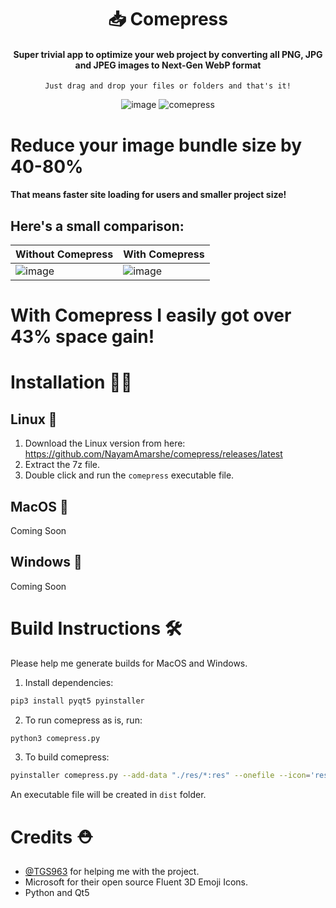 <div align="center">
  
# 📥 Comepress
  #### Super trivial app to optimize your web project by converting all PNG, JPG and JPEG images to Next-Gen WebP format
    Just drag and drop your files or folders and that's it!
![image](https://user-images.githubusercontent.com/25067102/185523884-85b1731c-c4c7-4b90-bf39-c1eab6107a54.png)
![comepress](https://user-images.githubusercontent.com/25067102/185751405-2dedb81b-7e40-4332-947e-decad890a87b.gif)

</div>

# Reduce your image bundle size by 40-80%
#### That means faster site loading for users and smaller project size! 

## Here's a small comparison:
| Without Comepress | With Comepress |
|-------------------|----------------|
|![image](https://user-images.githubusercontent.com/25067102/185750498-91c1bf0a-d094-4caf-9eda-5054a5c990dc.png)|![image](https://user-images.githubusercontent.com/25067102/185750604-d87f63e4-37da-4f36-91b8-717aaffd48b9.png)|
# With Comepress I easily got over 43% space gain!

# Installation 👨‍💻

## Linux 🐧

1. Download the Linux version from here: https://github.com/NayamAmarshe/comepress/releases/latest
2. Extract the 7z file.
3. Double click and run the `comepress` executable file.

## MacOS 🍎

Coming Soon

## Windows 🐌

Coming Soon

# Build Instructions 🛠

Please help me generate builds for MacOS and Windows. 

1. Install dependencies: 
```bash
pip3 install pyqt5 pyinstaller
```
2. To run comepress as is, run: 
```bash
python3 comepress.py
```
3. To build comepress: 
```bash
pyinstaller comepress.py --add-data "./res/*:res" --onefile --icon='res/inbox_tray_3d.ico' --windowed
```

An executable file will be created in `dist` folder.

# Credits ⛑
- [@TGS963](https://github.com/TGS963) for helping me with the project.
- Microsoft for their open source Fluent 3D Emoji Icons.
- Python and Qt5
